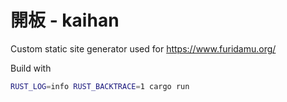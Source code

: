 # 開板 - kaihan

Custom static site generator used for https://www.furidamu.org/

Build with 

```sh
RUST_LOG=info RUST_BACKTRACE=1 cargo run
```